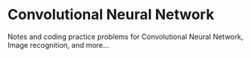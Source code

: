 # Convolutional Neural Network

Notes and coding practice problems for Convolutional Neural Network, Image recognition, and more...
